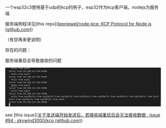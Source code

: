 一个esp32c3使用基于udp的kcp的例子，esp32作为kcp客户端，nodejs为服务端



服务端例程详见[this repo]([leenjewel/node-kcp: KCP Protocol for Node.js (github.com)](https://github.com/leenjewel/node-kcp))



（有空再来更说明）



存在的问题：

服务端重启会导致接收的问题

![重连问题](known_issue/重连问题.png)

see [this issue]([关于发送端开始发送后，若接收端重启后会无法接收数据 · Issue #94 · skywind3000/kcp (github.com)](https://github.com/skywind3000/kcp/issues/94))

